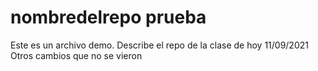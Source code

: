 # nombredelrepo prueba
Este es un archivo demo.
Describe el repo de la clase de hoy 11/09/2021
Otros cambios que no se vieron
